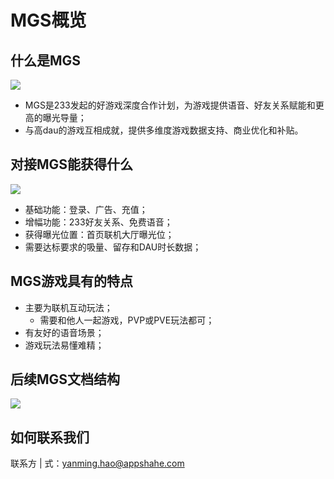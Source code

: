 # MGS概览

##  什么是MGS
![](https://cdn.233xyx.com/1617072194133_503.png)
- MGS是233发起的好游戏深度合作计划，为游戏提供语音、好友关系赋能和更高的曝光导量；
- 与高dau的游戏互相成就，提供多维度游戏数据支持、商业优化和补贴。

## 对接MGS能获得什么
![](https://cdn.233xyx.com/1617072513774_410.png)
- 基础功能：登录、广告、充值；
- 增幅功能：233好友关系、免费语音；
- 获得曝光位置：首页联机大厅曝光位；
- 需要达标要求的吸量、留存和DAU时长数据；

## MGS游戏具有的特点
- 主要为联机互动玩法；
    - 需要和他人一起游戏，PVP或PVE玩法都可；
- 有友好的语音场景；
- 游戏玩法易懂难精；

## 后续MGS文档结构
![](https://cdn.233xyx.com/1617108108842_952.png)

## 如何联系我们
联系方 | 式：yanming.hao@appshahe.com